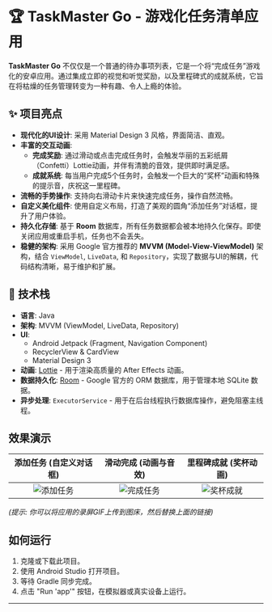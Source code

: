 # 🏆 TaskMaster Go - 游戏化任务清单应用

**TaskMaster Go** 不仅仅是一个普通的待办事项列表，它是一个将“完成任务”游戏化的安卓应用。通过集成立即的视觉和听觉奖励，以及里程碑式的成就系统，它旨在将枯燥的任务管理转变为一种有趣、令人上瘾的体验。

## ✨ 项目亮点

-   **现代化的UI设计**: 采用 Material Design 3 风格，界面简洁、直观。
-   **丰富的交互动画**:
    -   **完成奖励**: 通过滑动或点击完成任务时，会触发华丽的五彩纸屑（Confetti）Lottie动画，并伴有清脆的音效，提供即时满足感。
    -   **成就系统**: 每当用户完成5个任务时，会触发一个巨大的“奖杯”动画和特殊的提示音，庆祝这一里程碑。
-   **流畅的手势操作**: 支持向右滑动卡片来快速完成任务，操作自然流畅。
-   **自定义美化组件**: 使用自定义布局，打造了美观的圆角“添加任务”对话框，提升了用户体验。
-   **持久化存储**: 基于 **Room** 数据库，所有任务数据都会被本地持久化保存。即使关闭应用或重启手机，任务也不会丢失。
-   **稳健的架构**: 采用 Google 官方推荐的 **MVVM (Model-View-ViewModel)** 架构，结合 `ViewModel`, `LiveData`, 和 `Repository`，实现了数据与UI的解耦，代码结构清晰，易于维护和扩展。

## 🚀 技术栈

-   **语言**: Java
-   **架构**: MVVM (ViewModel, LiveData, Repository)
-   **UI**:
    -   Android Jetpack (Fragment, Navigation Component)
    -   RecyclerView & CardView
    -   Material Design 3
-   **动画**: [Lottie](https://github.com/airbnb/lottie-android) - 用于渲染高质量的 After Effects 动画。
-   **数据持久化**: [Room](https://developer.android.com/training/data-storage/room) - Google 官方的 ORM 数据库，用于管理本地 SQLite 数据。
-   **异步处理**: `ExecutorService` - 用于在后台线程执行数据库操作，避免阻塞主线程。

## 效果演示

| 添加任务 (自定义对话框) | 滑动完成 (动画与音效) | 里程碑成就 (奖杯动画) |
| :----------------------: | :--------------------: | :--------------------: |
| ![添加任务](https://i.imgur.com/your-add-task-gif.gif) | ![完成任务](https://i.imgur.com/your-complete-task-gif.gif) | ![奖杯成就](https://i.imgur.com/your-trophy-gif.gif) |
*(提示: 你可以将应用的录屏GIF上传到图床，然后替换上面的链接)*

## 如何运行

1.  克隆或下载此项目。
2.  使用 Android Studio 打开项目。
3.  等待 Gradle 同步完成。
4.  点击 "Run 'app'" 按钮，在模拟器或真实设备上运行。

---